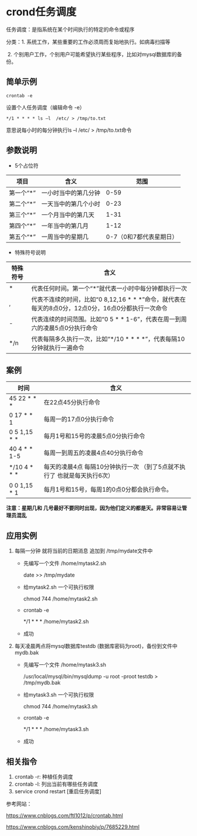 # crond任务调度

任务调度：是指系统在某个时间执行的特定的命令或程序

分类：1. 系统工作，某些重要的工作必须周而复始地执行。如病毒扫描等

​            2. 个别用户工作，个别用户可能希望执行某些程序，比如对mysql数据库的备份。

## 简单示例

```
crontab -e
```

设置个人任务调度（编辑命令 -e）

``` 
*/1 * * * * ls –l  /etc/ > /tmp/to.txt
```

意思说每小时的每分钟执行ls –l /etc/ > /tmp/to.txt命令 

## 参数说明

* 5个占位符

| 项目      | 含义                 | 范围                    |
| --------- | -------------------- | ----------------------- |
| 第一个“*” | 一小时当中的第几分钟 | 0-59                    |
| 第二个“*” | 一天当中的第几个小时 | 0-23                    |
| 第三个“*” | 一个月当中的第几天   | 1-31                    |
| 第四个“*” | 一年当中的第几月     | 1-12                    |
| 第五个“*” | 一周当中的星期几     | 0-7（0和7都代表星期日） |

* 特殊符号说明

| 特殊符号 | 含义                                                         |
| -------- | ------------------------------------------------------------ |
| *        | 代表任何时间。第一个“*”就代表一小时中每分钟都执行一次        |
| ,        | 代表不连续的时间，比如“0 8,12,16 * * *”命令，就代表在每天的8点0分，12点0分，16点0分都执行一次命令 |
| -        | 代表连续的时间范围。比如“0 5 * * 1-6”，代表在周一到周六的凌晨5点0分执行命令 |
| */n      | 代表每隔多久执行一次，比如“*/10 * * * *”，代表每隔10分钟就执行一遍命令 |

## 案例

| 时间         | 含义                                                         |
| ------------ | ------------------------------------------------------------ |
| 45 22 * * *  | 在22点45分执行命令                                           |
| 0 17 * * 1   | 每周一的17点0分执行命令                                      |
| 0 5 1,15 * * | 每月1号和15号的凌晨5点0分执行命令                            |
| 40 4 * * 1-5 | 每周一到周五的凌晨4点40分执行命令                            |
| */10 4 * * * | 每天的凌晨4点 每隔10分钟执行一次 （到了5点就不执行了 也就是每天执行6次） |
| 0 0 1,15 * 1 | 每月1号和15号，每周1的0点0分都会执行命令。                   |

**注意：星期几和 几号最好不要同时出现，因为他们定义的都是天。非常容易让管理员混乱**

## 应用实例

1. 每隔一分钟 就将当前的日期消息 追加到 /tmp/mydate文件中

   * 先编写一个文件 /home/mytask2.sh

     date >> /tmp/mydate

   * 给mytask2.sh 一个可执行权限

     chmod 744 /home/mytask2.sh

   * crontab -e

     */1 * * * /home/mytask2.sh

   * 成功

2. 每天凌晨两点将mysql数据库testdb (数据库密码为root)，备份到文件中mydb.bak

   * 先编写一个文件 /home/mytask3.sh 

     /usr/local/mysql/bin/mysqldump -u root -proot testdb > /tmp/mydb.bak 

   * 给mytask3.sh 一个可执行权限

     chmod 744 /home/mytask3.sh

   * crontab -e 

     */1 * * * /home/mytask3.sh

   * 成功

## 相关指令

1. crontab -r: 种植任务调度
2. crontab -l: 列出当前有哪些任务调度
3. service crond restart [重启任务调度]

参考网站：

https://www.cnblogs.com/ftl1012/p/crontab.html

https://www.cnblogs.com/kenshinobiy/p/7685229.html